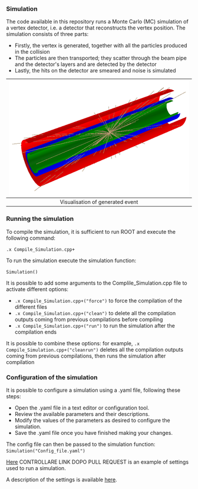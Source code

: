 ### Simulation

The code available in this repository runs a Monte Carlo (MC) simulation of a vertex detector, i.e. a detector that reconstructs the vertex position. The simulation consists of three parts:
- Firstly, the vertex is generated, together with all the particles produced in the collision
- The particles are then transported; they scatter through the beam pipe and the detector's layers and are detected by the detector
- Lastly, the hits on the detector are smeared and noise is simulated



|![Event](Figures/Event_visual.png)| 
|:--:| 
|Visualisation of generated event| 

### Running the simulation
To compile the simulation, it is sufficient to run ROOT and execute the following command:
```
.x Compile_Simulation.cpp+
```
To run the simulation execute the simulation function:
```
Simulation()
```

It is possible to add some arguments to the Complile_Simulation.cpp file to activate different options:
- `.x Compile_Simulation.cpp+("force")` to force the compilation of the different files
- `.x Compile_Simulation.cpp+("clean")` to delete all the compilation outputs coming from previous compilations before compiling
- `.x Compile_Simulation.cpp+("run")` to run the simulation after the compilation ends

It is possible to combine these options: for example, `.x Compile_Simulation.cpp+("cleanrun")` deletes all the compilation outputs coming from previous compilations, then runs the simulation after compilation

### Configuration of the simulation
It is possible to configure a simulation using a .yaml file, following these steps:

- Open the .yaml file in a text editor or configuration tool.
- Review the available parameters and their descriptions.
- Modify the values of the parameters as desired to configure the simulation.
- Save the .yaml file once you have finished making your changes.

The config file can then be passed to the simulation function: `Simulation("Config_file.yaml")`

[Here](https://github.com/Bizzzio/TANS/blob/main/Config_Run.yaml) CONTROLLARE LINK DOPO PULL REQUEST is an example of settings used to run a simulation.

A description of the settings is available [here](Settings.md).
